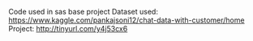 Code used in sas base project
Dataset used: https://www.kaggle.com/pankajsoni12/chat-data-with-customer/home
Project: http://tinyurl.com/y4j53cx6
